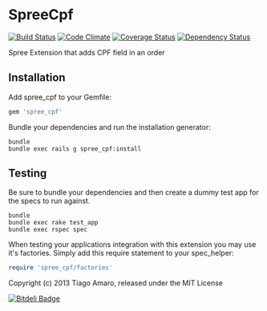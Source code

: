 SpreeCpf
========

[![Build Status](https://travis-ci.org/tiagoamaro/spree_cpf.png?branch=master)](https://travis-ci.org/tiagoamaro/spree_cpf)
[![Code Climate](https://codeclimate.com/github/tiagoamaro/spree_cpf.png)](https://codeclimate.com/github/tiagoamaro/spree_cpf)
[![Coverage Status](https://coveralls.io/repos/tiagoamaro/spree_cpf/badge.png)](https://coveralls.io/r/tiagoamaro/spree_cpf)
[![Dependency Status](https://gemnasium.com/tiagoamaro/spree_cpf.png)](https://gemnasium.com/tiagoamaro/spree_cpf)

Spree Extension that adds CPF field in an order

Installation
------------

Add spree_cpf to your Gemfile:

```ruby
gem 'spree_cpf'
```

Bundle your dependencies and run the installation generator:

```shell
bundle
bundle exec rails g spree_cpf:install
```

Testing
-------

Be sure to bundle your dependencies and then create a dummy test app for the specs to run against.

```shell
bundle
bundle exec rake test_app
bundle exec rspec spec
```

When testing your applications integration with this extension you may use it's factories.
Simply add this require statement to your spec_helper:

```ruby
require 'spree_cpf/factories'
```

Copyright (c) 2013 Tiago Amaro, released under the MIT License


[![Bitdeli Badge](https://d2weczhvl823v0.cloudfront.net/tiagoamaro/spree_cpf/trend.png)](https://bitdeli.com/free "Bitdeli Badge")

